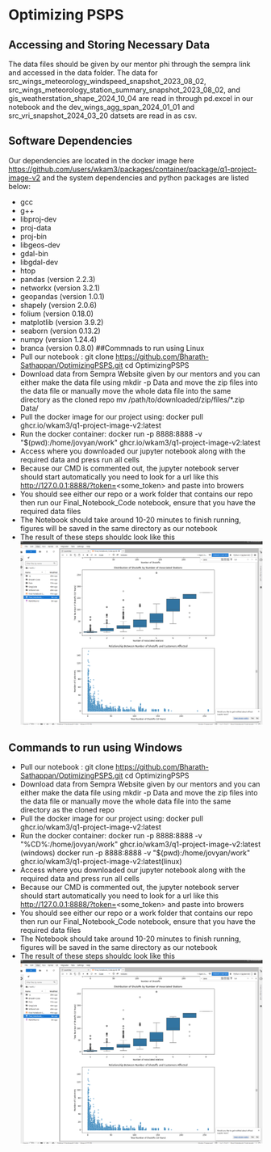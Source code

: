 # Optimizing PSPS

## Accessing and Storing Necessary Data
The data files should be given by our mentor phi through the sempra link and accessed in the data folder. The data for src_wings_meteorology_windspeed_snapshot_2023_08_02, src_wings_meteorology_station_summary_snapshot_2023_08_02, and gis_weatherstation_shape_2024_10_04 are read in through pd.excel in our notebook and the dev_wings_agg_span_2024_01_01 and src_vri_snapshot_2024_03_20 datsets are read in as csv.

## Software Dependencies
Our dependencies are located in the docker image here https://github.com/users/wkam3/packages/container/package/q1-project-image-v2 and the system dependencies and python packages are listed below:
  - gcc
  - g++
  - libproj-dev
  - proj-data
  - proj-bin
  - libgeos-dev
  - gdal-bin
  - libgdal-dev
  - htop
- pandas (version 2.2.3)
- networkx (version 3.2.1)
- geopandas (version 1.0.1)
- shapely (version 2.0.6)
- folium (version 0.18.0)
- matplotlib (version 3.9.2)
- seaborn (version 0.13.2)
- numpy (version 1.24.4)
- branca (version 0.8.0)
##Commnads to run using Linux
 - Pull our notebook : git clone https://github.com/Bharath-Sathappan/OptimizingPSPS.git
cd OptimizingPSPS
  - Download data from Sempra Website given by our mentors and you can either make the data file using mkdir -p Data and move the zip files into the data file or manually move the whole data file into the same directory as the cloned repo mv /path/to/downloaded/zip/files/*.zip Data/
  - Pull the docker image for our project using: docker pull ghcr.io/wkam3/q1-project-image-v2:latest
  - Run the docker container: docker run -p 8888:8888 -v "$(pwd):/home/jovyan/work" ghcr.io/wkam3/q1-project-image-v2:latest
  - Access where you downloaded our jupyter notebook along with the required data and press run all cells
  - Because our CMD is commented out, the jupyter notebook server should start automatically you need to look for a url like this http://127.0.0.1:8888/?token=<some_token> and paste into browers
  - You should see either our repo or a work folder that contains our repo then run our Final_Notebook_Code notebook, ensure that you have the required data files
  - The Notebook should take around 10-20 minutes to finish running, figures will be saved in the same directory as our notebook
  - The result of these steps shouldc look like this ![Alt text](/images/result.png)
## Commands to run using Windows
  - Pull our notebook : git clone https://github.com/Bharath-Sathappan/OptimizingPSPS.git
cd OptimizingPSPS
  - Download data from Sempra Website given by our mentors and you can either make the data file using mkdir -p Data and move the zip files into the data file or manually move the whole data file into the same directory as the cloned repo
  - Pull the docker image for our project using: docker pull ghcr.io/wkam3/q1-project-image-v2:latest
  - Run the docker container: docker run -p 8888:8888 -v "%CD%:/home/jovyan/work" ghcr.io/wkam3/q1-project-image-v2:latest (windows) docker run -p 8888:8888 -v "$(pwd):/home/jovyan/work" ghcr.io/wkam3/q1-project-image-v2:latest(linux)
  - Access where you downloaded our jupyter notebook along with the required data and press run all cells
  - Because our CMD is commented out, the jupyter notebook server should start automatically you need to look for a url like this http://127.0.0.1:8888/?token=<some_token> and paste into browers
  - You should see either our repo or a work folder that contains our repo then run our Final_Notebook_Code notebook, ensure that you have the required data files
  - The Notebook should take around 10-20 minutes to finish running, figures will be saved in the same directory as our notebook
  - The result of these steps shouldc look like this ![Alt text](/images/result.png)
  
